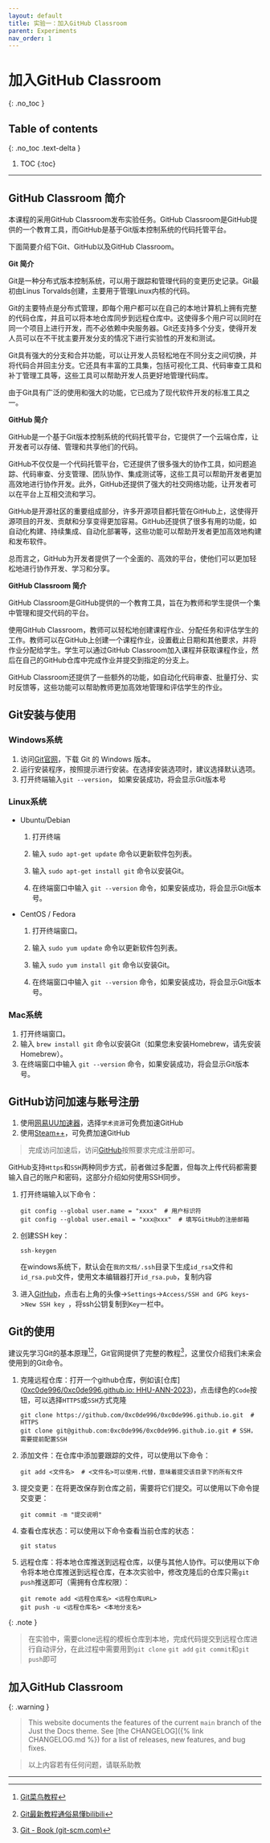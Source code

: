 ```yaml
---
layout: default
title: 实验一：加入GitHub Classroom 
parent: Experiments
nav_order: 1
---
```


# 加入GitHub Classroom
{: .no_toc }

## Table of contents
{: .no_toc .text-delta }

1. TOC
{:toc}

---

## GitHub Classroom 简介

本课程的采用GitHub Classroom发布实验任务。GitHub Classroom是GitHub提供的一个教育工具，而GitHub是基于Git版本控制系统的代码托管平台。

下面简要介绍下Git、GitHub以及GitHub Classroom。 

**Git 简介**

Git是一种分布式版本控制系统，可以用于跟踪和管理代码的变更历史记录。Git最初由Linus Torvalds创建，主要用于管理Linux内核的代码。

Git的主要特点是分布式管理，即每个用户都可以在自己的本地计算机上拥有完整的代码仓库，并且可以将本地仓库同步到远程仓库中。这使得多个用户可以同时在同一个项目上进行开发，而不必依赖中央服务器。Git还支持多个分支，使得开发人员可以在不干扰主要开发分支的情况下进行实验性的开发和测试。

Git具有强大的分支和合并功能，可以让开发人员轻松地在不同分支之间切换，并将代码合并回主分支。它还具有丰富的工具集，包括可视化工具、代码审查工具和补丁管理工具等，这些工具可以帮助开发人员更好地管理代码库。

由于Git具有广泛的使用和强大的功能，它已成为了现代软件开发的标准工具之一。

**GitHub 简介**

GitHub是一个基于Git版本控制系统的代码托管平台，它提供了一个云端仓库，让开发者可以存储、管理和共享他们的代码。

GitHub不仅仅是一个代码托管平台，它还提供了很多强大的协作工具，如问题追踪、代码审查、分支管理、团队协作、集成测试等，这些工具可以帮助开发者更加高效地进行协作开发。此外，GitHub还提供了强大的社交网络功能，让开发者可以在平台上互相交流和学习。

GitHub是开源社区的重要组成部分，许多开源项目都托管在GitHub上，这使得开源项目的开发、贡献和分享变得更加容易。GitHub还提供了很多有用的功能，如自动化构建、持续集成、自动化部署等，这些功能可以帮助开发者更加高效地构建和发布软件。

总而言之，GitHub为开发者提供了一个全面的、高效的平台，使他们可以更加轻松地进行协作开发、学习和分享。

**GitHub Classroom 简介**

GitHub Classroom是GitHub提供的一个教育工具，旨在为教师和学生提供一个集中管理和提交代码的平台。

使用GitHub Classroom，教师可以轻松地创建课程作业、分配任务和评估学生的工作。教师可以在GitHub上创建一个课程作业，设置截止日期和其他要求，并将作业分配给学生。学生可以通过GitHub Classroom加入课程并获取课程作业，然后在自己的GitHub仓库中完成作业并提交到指定的分支上。

GitHub Classroom还提供了一些额外的功能，如自动化代码审查、批量打分、实时反馈等，这些功能可以帮助教师更加高效地管理和评估学生的作业。

## Git安装与使用

### Windows系统

1. 访问[Git官网](https://git-scm.com/downloads)，下载 Git 的 Windows 版本。
2. 运行安装程序，按照提示进行安装。在选择安装选项时，建议选择默认选项。
3. 打开终端输入`git --version`， 如果安装成功，将会显示Git版本号

### Linux系统

- Ubuntu/Debian

  1. 打开终端

  2. 输入 `sudo apt-get update` 命令以更新软件包列表。
  3. 输入 `sudo apt-get install git` 命令以安装Git。

  4. 在终端窗口中输入 `git --version` 命令，如果安装成功，将会显示Git版本号。

- CentOS / Fedora

  1. 打开终端窗口。

  2. 输入 `sudo yum update` 命令以更新软件包列表。

  3. 输入 `sudo yum install git` 命令以安装Git。

  4. 在终端窗口中输入 `git --version` 命令，如果安装成功，将会显示Git版本号。

### Mac系统

1. 打开终端窗口。
2. 输入 `brew install git` 命令以安装Git（如果您未安装Homebrew，请先安装Homebrew）。
3. 在终端窗口中输入 `git --version` 命令，如果安装成功，将会显示Git版本号。

## GitHub访问加速与账号注册

1. 使用[网易UU加速器](https://uu.163.com/)，选择`学术资源`可免费加速GitHub
2. 使用[Steam++](http://steampp.net/)，可免费加速GitHub

> 完成访问加速后，访问[GitHub](https://github.com)按照要求完成注册即可。

GitHub支持`Https`和`SSH`两种同步方式，前者做过多配置，但每次上传代码都需要输入自己的账户和密码，这部分介绍如何使用SSH同步。

1. 打开终端输入以下命令：

    ```shell
    git config --global user.name = "xxxx"  # 用户标识符
    git config --global user.email = "xxx@xxx"  # 填写GitHub的注册邮箱
    ```

2. 创建SSH key：

    ```shell
    ssh-keygen
    ```

    在windows系统下，默认会在`我的文档/.ssh`目录下生成`id_rsa`文件和`id_rsa.pub`文件，使用文本编辑器打开`id_rsa.pub`，复制内容

3. 进入[GitHub](https://github.com)，点击右上角的头像->`Settings`->`Access/SSH and GPG keys`->`New SSH key `，将ssh公钥复制到`Key`一栏中。

## Git的使用

建议先学习Git的基本原理[^1][^2]，Git官网提供了完整的教程[^3]，这里仅介绍我们未来会使用到的Git命令。

1. 克隆远程仓库：打开一个github仓库，例如该[仓库]([0xc0de996/0xc0de996.github.io: HHU-ANN-2023](https://github.com/0xc0de996/0xc0de996.github.io))，点击绿色的`Code`按钮，可以选择`HTTPS`或`SSH`方式克隆

    ```shell
    git clone https://github.com/0xc0de996/0xc0de996.github.io.git  # HTTPS
    git clone git@github.com:0xc0de996/0xc0de996.github.io.git # SSH，需要提前配置SSH
    ```

2. 添加文件：在仓库中添加要跟踪的文件，可以使用以下命令：

    ```shell
    git add <文件名>  # <文件名>可以使用.代替，意味着提交该目录下的所有文件
    ```

3. 提交变更：在将更改保存到仓库之前，需要将它们提交。可以使用以下命令提交变更：

    ```shell
    git commit -m "提交说明"
    ```

4. 查看仓库状态：可以使用以下命令查看当前仓库的状态：

    ```shell
    git status
    ```

5. 远程仓库：将本地仓库推送到远程仓库，以便与其他人协作。可以使用以下命令将本地仓库推送到远程仓库，在本次实验中，修改克隆后的仓库只需`git push`推送即可（需拥有仓库权限）：

    ```shell
    git remote add <远程仓库名> <远程仓库URL>
    git push -u <远程仓库名> <本地分支名>
    ```

{: .note }
> 在实验中，需要clone远程的模板仓库到本地，完成代码提交到远程仓库进行自动评分，在此过程中需要用到`git clone` `git add` `git commit`和`git push`即可

## 加入GitHub Classroom



{: .warning }
> This website documents the features of the current `main` branch of the Just the Docs theme. See [the CHANGELOG]({% link CHANGELOG.md %}) for a list of releases, new features, and bug fixes.



> 以上内容若有任何问题，请联系助教

---


[^1]: [Git菜鸟教程](https://www.runoob.com/git/git-tutorial.html)
[^2]: [Git最新教程通俗易懂bilibili](https://www.bilibili.com/video/BV1FE411P7B3/?spm_id_from=333.337.search-card.all.click)
[^3]: [Git - Book (git-scm.com)](https://git-scm.com/book/en/v2)

